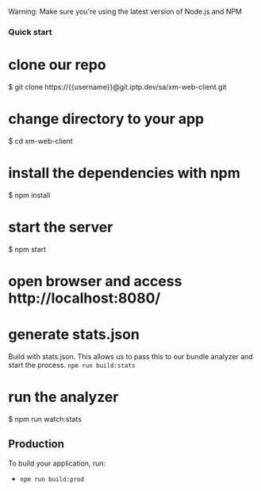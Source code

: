 Warning: Make sure you're using the latest version of Node.js and NPM


### Quick start
# clone our repo
$ git clone https://{{username}}@git.iptp.dev/sa/xm-web-client.git

# change directory to your app
$ cd xm-web-client

# install the dependencies with npm
$ npm install

# start the server
$ npm start

# open browser and access http://localhost:8080/

# generate stats.json
Build with stats.json. This allows us to pass this to our bundle analyzer and start the process.
`npm run build:stats`

# run the analyzer
$ npm run watch:stats

## Production
To build your application, run:
* `npm run build:prod`
